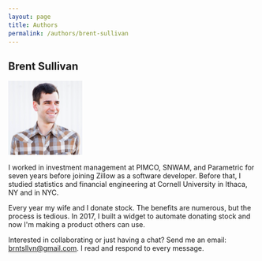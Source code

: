 ```yaml
---
layout: page
title: Authors
permalink: /authors/brent-sullivan
---
```


Brent Sullivan
---

<img src="/img/brent-sullivan.png" alt="A picture, actually my engagement photo, of Brent Sullivan, a nice fellow." height="150" width="150">

I worked in investment management at PIMCO, SNWAM, and Parametric for seven years before joining Zillow as a software developer. Before that, I studied statistics and financial engineering at Cornell University in Ithaca, NY and in NYC.

Every year my wife and I donate stock. The benefits are numerous, but the process is tedious. In 2017, I built a widget to automate donating stock and now I'm making a product others can use.

Interested in collaborating or just having a chat? Send me an email: <brntsllvn@gmail.com>. I read and respond to every message.
